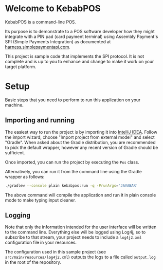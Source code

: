 # Welcome to KebabPOS

KebabPOS is a command-line POS.

Its purpose is to demonstrate to a POS software developer how they might integrate with a PIN pad (card payment terminal) using Assembly Payment's SPI (Simple Payments Integration) as documented at [harness.simplepaymentapi.com](harness.simplepaymentapi.com).

This project is sample code that implements the SPI protocol. It is not complete and is up to you to enhance and change to make it work on your target platform.

# Setup

Basic steps that you need to perform to run this application on your machine.

## Importing and running

The easiest way to run the project is by importing it into [IntelliJ IDEA](https://www.jetbrains.com/idea/). Follow the import wizard, choose "Import project from external model" and select "Gradle". When asked about the Gradle distribution, you are recommended to pick the default wrapper, however any recent version of Gradle should be sufficient.

Once imported, you can run the project by executing the `Pos` class.

Alternatively, you can run it from the command line using the Gradle wrapper as follows:

```bash
./gradlew --console plain kebabpos:run -q -PrunArgs='JAVABAR'
```

The above command will compile the application and run it in plain console mode to make typing input cleaner. 

## Logging

Note that only the information intended for the user interface will be written to the command line. Everything else will be logged using Log4j, so to subscribe to that stream, your project needs to include a `log4j2.xml` configuration file in your resources.

The configuration used in this sample project (see `src/main/resources/log4j2.xml`) outputs the logs to a file called `output.log` in the root of the repository. 
